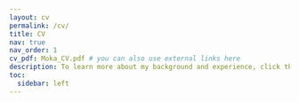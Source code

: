 ```yaml
---
layout: cv
permalink: /cv/
title: CV
nav: true
nav_order: 1
cv_pdf: Moka_CV.pdf # you can also use external links here
description: To learn more about my background and experience, click the purple PDF button on the right :)
toc:
  sidebar: left
---
```

